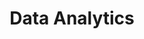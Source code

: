 ---
title: Data Analytics
summary: Data analytics work and case studies
description: Data analytics work and case studies
---